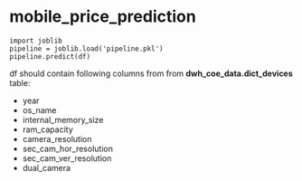 # mobile_price_prediction

```
import joblib
pipeline = joblib.load('pipeline.pkl')
pipeline.predict(df)
```
df should contain following columns from from **dwh_coe_data.dict_devices** table:
- year
- os_name
- internal_memory_size
- ram_capacity
- camera_resolution
- sec_cam_hor_resolution
- sec_cam_ver_resolution
- dual_camera
